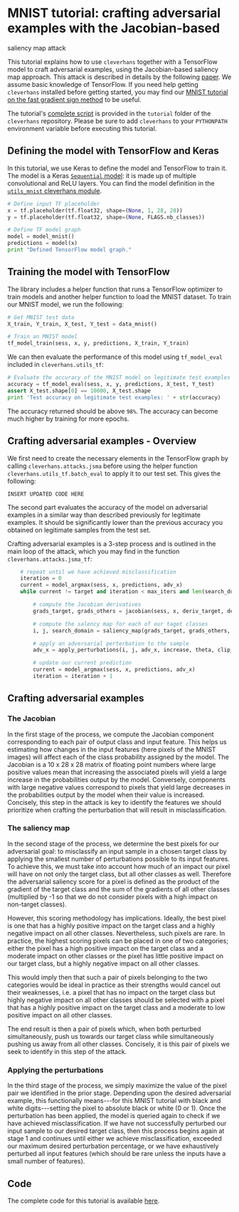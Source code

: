 # MNIST tutorial: crafting adversarial examples with the Jacobian-based
saliency map attack

This tutorial explains how to use `cleverhans` together 
with a TensorFlow model to craft adversarial examples, 
using the Jacobian-based saliency map approach. This attack
is described in details by the following [paper](https://arxiv.org/abs/1511.07528).
We assume basic knowledge of TensorFlow. If you need help 
getting `cleverhans` installed before getting started, 
you may find our [MNIST tutorial on the fast gradient sign method](mnist_tutorial.md)
to be useful. 

The tutorial's [complete script](https://github.com/openai/cleverhans/blob/master/tutorials/mnist_tutorial_jsma.py) 
is provided in the `tutorial` folder of the 
`cleverhans` repository. Please be sure to 
add `cleverhans` to your `PYTHONPATH` environment variable
before executing this tutorial. 

## Defining the model with TensorFlow and Keras

In this tutorial, we use Keras to define the model
and TensorFlow to train it. The model is a Keras 
[`Sequential` model](https://keras.io/models/sequential/): 
it is made up of multiple convolutional and ReLU layers. 
You can find the model definition in the 
[`utils_mnist` cleverhans module](https://github.com/openai/cleverhans/blob/master/cleverhans/utils_mnist.py).

```python
# Define input TF placeholder
x = tf.placeholder(tf.float32, shape=(None, 1, 28, 28))
y = tf.placeholder(tf.float32, shape=(None, FLAGS.nb_classes))

# Define TF model graph
model = model_mnist()
predictions = model(x)
print "Defined TensorFlow model graph."
```

## Training the model with TensorFlow

The library includes a helper function that runs a
TensorFlow optimizer to train models and another 
helper function to load the MNIST dataset. 
To train our MNIST model, we run the following: 

```python
# Get MNIST test data
X_train, Y_train, X_test, Y_test = data_mnist()

# Train an MNIST model
tf_model_train(sess, x, y, predictions, X_train, Y_train)
```

We can then evaluate the performance of this model
using `tf_model_eval` included in `cleverhans.utils_tf`:

```python
# Evaluate the accuracy of the MNIST model on legitimate test examples
accuracy = tf_model_eval(sess, x, y, predictions, X_test, Y_test)
assert X_test.shape[0] == 10000, X_test.shape
print 'Test accuracy on legitimate test examples: ' + str(accuracy)
```

The accuracy returned should be above `98%`.
The accuracy can become much higher by training for more epochs.

## Crafting adversarial examples - Overview

We first need to create the necessary elements in the TensorFlow graph 
by calling `cleverhans.attacks.jsma` before using the helper
function `cleverhans.utils_tf.batch_eval` to apply it to 
our test set. This gives the following:

```
INSERT UPDATED CODE HERE
```

The second part evaluates the accuracy of the model on 
adversarial examples in a similar way than described 
previously for legitimate examples. It should be
significantly lower than the previous accuracy you obtained on 
legitimate samples from the test set.

Crafting adversarial examples is a 3-step process and is outlined in 
the main loop of the attack, which you may find in the function
`cleverhans.attacks.jsma_tf`:

```python
    # repeat until we have achieved misclassification
    iteration = 0
    current = model_argmax(sess, x, predictions, adv_x)	
    while current != target and iteration < max_iters and len(search_domain) > 0: 

        # compute the Jacobian derivatives
        grads_target, grads_others = jacobian(sess, x, deriv_target, deriv_others, adv_x)

        # compute the salency map for each of our taget classes
        i, j, search_domain = saliency_map(grads_target, grads_others, search_domain, increase)

        # apply an adversarial perterbation to the sample
        adv_x = apply_perturbations(i, j, adv_x, increase, theta, clip_min, clip_max)

        # update our current prediction
        current = model_argmax(sess, x, predictions, adv_x)
        iteration = iteration + 1
```

## Crafting adversarial examples

### The Jacobian

In the first stage of the process, we compute the Jacobian component
corresponding to each pair of output class and input feature. This 
helps us estimating how changes in the input features (here pixels 
of the MNIST images) will affect each of the class probability 
assigned by the model. The Jacobian is a 10 x 28 x 28 matrix of floating 
point numbers where large positive values mean that increasing the 
associated pixels will yield a large increase in the probabilities 
output by the model. Conversely, components with large negative values
correspond to pixels that yield large decreases in the probabilities
output by the model when their value is increased. 
Concisely, this step in the attack is key to identify the features 
we should prioritize when crafting the perturbation that will result
in misclassification.

### The saliency map

In the second stage of the process, we determine the best pixels for 
our adversarial goal: to misclassify an input sample in a chosen target
class by applying the smallest number of perturbations possible to its
input features. To achieve this, we must take into account how much of 
an impact our pixel will have on not only the target class, but all 
other classes as well. Therefore the adversarial saliency score for a 
pixel is defined as the product of the gradient of the target class and 
the sum of the gradients of all other classes (multiplied by -1 so that
we do not consider pixels with a high impact on non-target classes). 

However, this scoring methodology has implications. Ideally, the best 
pixel is one that has a highly positive impact on the target class and a
highly negative impact on all other classes. Nevertheless, such pixels
are rare. In practice, the highest scoring pixels can be placed in one
of two categories; either the pixel has a high positive impact on
the target class and a moderate impact on other classes or the pixel has
little positive impact on our target class, but a highly negative impact
on all other classes.

This would imply then that such a pair of pixels belonging to the two
categories would be ideal in practice as their strengths would cancel
out their weaknesses, i.e. a pixel that has no impact on the target
class but highly negative impact on all other classes should be selected
with a pixel that has a highly positive impact on the target class and
a moderate to low positive impact on all other classes. 

The end result is then a pair of pixels which, when both perturbed 
simultaneously, push us towards our target class while simultaneously 
pushing us away from all other classes. Concisely, it is this pair
of pixels we seek to identify in this step of the attack.

### Applying the perturbations

In the third stage of the process, we simply maximize the value of the 
pixel pair we identified in the prior stage. Depending upon the desired
adversarial example, this functionally means---for this MNIST tutorial
with black and white digits---setting the pixel to absolute black or 
white (0 or 1). Once the  perturbation has been applied, the model is 
queried again to check if we have achieved misclassification. If we have
not successfully perturbed our input sample to our desired target class,
then this process begins again at stage 1 and continues until either we
achieve misclassification, exceeded our maximum desired perturbation 
percentage, or we have exhaustively perturbed all input features (which
should be rare unless the inputs have a small number of features).

## Code

The complete code for this tutorial is available [here](https://github.com/openai/cleverhans/blob/master/tutorials/mnist_tutorial_jsma.py).
